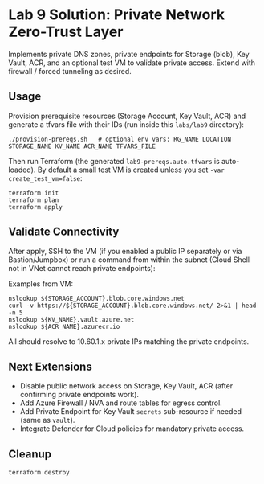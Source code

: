 # Lab 9 Solution: Private Network Zero-Trust Layer

Implements private DNS zones, private endpoints for Storage (blob), Key Vault, ACR, and an optional test VM to validate private access. Extend with firewall / forced tunneling as desired.

## Usage
Provision prerequisite resources (Storage Account, Key Vault, ACR) and generate a tfvars file with their IDs (run inside this `labs/lab9` directory):
```
./provision-prereqs.sh   # optional env vars: RG_NAME LOCATION STORAGE_NAME KV_NAME ACR_NAME TFVARS_FILE
```

Then run Terraform (the generated `lab9-prereqs.auto.tfvars` is auto-loaded). By default a small test VM is created unless you set `-var create_test_vm=false`:
```
terraform init
terraform plan
terraform apply
```

## Validate Connectivity
After apply, SSH to the VM (if you enabled a public IP separately or via Bastion/Jumpbox) or run a command from within the subnet (Cloud Shell not in VNet cannot reach private endpoints):

Examples from VM:
```
nslookup ${STORAGE_ACCOUNT}.blob.core.windows.net
curl -v https://${STORAGE_ACCOUNT}.blob.core.windows.net/ 2>&1 | head -n 5
nslookup ${KV_NAME}.vault.azure.net
nslookup ${ACR_NAME}.azurecr.io
```
All should resolve to 10.60.1.x private IPs matching the private endpoints.

## Next Extensions
- Disable public network access on Storage, Key Vault, ACR (after confirming private endpoints work).
- Add Azure Firewall / NVA and route tables for egress control.
- Add Private Endpoint for Key Vault `secrets` sub-resource if needed (same as `vault`).
- Integrate Defender for Cloud policies for mandatory private access.

## Cleanup
`terraform destroy`
